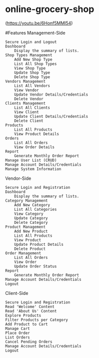 # online-grocery-shop


(https://youtu.be/6Honf5MMl54)

#Features
Management-Side

    Secure Login and Logout
    Dashboard
        Display the summary of lists.
    Shop Types Management
        Add New Shop Type
        List All Shop Types
        View Shop Type
        Update Shop Type
        Delete Shop Type
    Vendors Management
        List All Vendors
        View Vendor
        Update Vendor Details/Credentials
        Delete Vendor
    Clients Management
        List All Clients
        View Client
        Update Client Details/Credentials
        Delete Client
    Products
        List All Products
        View Product Details
    Orders
        List All Orders
        View Order Details
    Report
        Generate Monthly Order Report
    Manage User List (CRUD)
    Manage Account Details/Credentials
    Manage System Information

Vendor-Side

    Secure Login and Registration
    Dashboard
        Display the summary of lists.
    Category Management
        Add New Category
        List All Categories
        View Category
        Update Category
        Delete Category
    Product Management
        Add New Product
        List All Products
        View Product
        Update Product Details
        Delete Product
    Order Management
        List All Orders
        View Order
        Update Order Status
    Report
        Generate Monthly Order Report
    Manage Account Details/Credentials
    Logout

Client-Side

    Secure Login and Registration
    Read 'Welcome' Content
    Read 'About Us' Content
    Explore Products
    Filter Products per Category
    Add Product to Cart
    Manage Cart
    Place Order
    List Orders
    Cancel Pending Orders
    Manage Account Details/Credentials
    Logout

